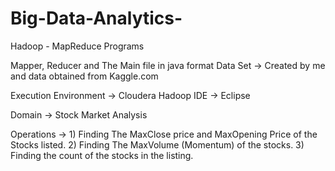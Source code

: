# Big-Data-Analytics-
Hadoop - MapReduce Programs 

Mapper, Reducer and The Main file in java format 
Data Set -> Created by me and data obtained from Kaggle.com 

Execution Environment -> Cloudera Hadoop 
IDE -> Eclipse 

Domain -> Stock Market Analysis 

Operations -> 1) Finding The MaxClose price and MaxOpening Price of the Stocks listed.
              2) Finding The MaxVolume (Momentum) of the stocks.
              3) Finding the count of the stocks in the listing. 
              
